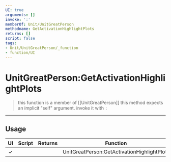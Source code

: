 ```yaml
---
UI: true
arguments: []
invoke: ':'
memberOf: Unit/UnitGreatPerson
methodname: GetActivationHighlightPlots
returns: []
script: false
tags:
- Unit/UnitGreatPerson/_function
- function/UI
---
```

# UnitGreatPerson:GetActivationHighlightPlots
> this function is a member of [[UnitGreatPerson]]
> this method expects an implicit "self" argument. invoke it with `:`
-----
## Usage
|  UI | Script | Returns | Function | Arguments |
|:---:|:------:|-------:|:--------:|:---------|
|✓| ||UnitGreatPerson:GetActivationHighlightPlots||

